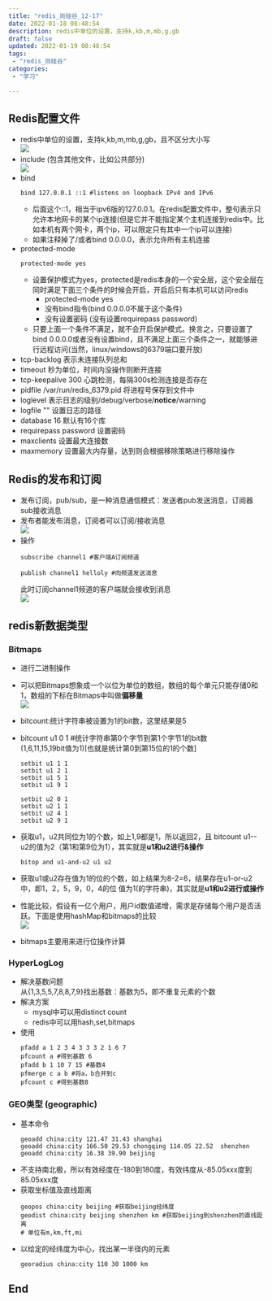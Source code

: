 ```yaml
---
title: "redis_尚硅谷_12-17"
date: 2022-01-18 08:48:54 
description: redis中单位的设置，支持k,kb,m,mb,g,gb
draft: false
updated: 2022-01-19 08:48:54 
tags: 
 - "redis_尚硅谷"
categories:
 - "学习"

---
```


## Redis配置文件
* redis中单位的设置，支持k,kb,m,mb,g,gb，且不区分大小写  
![](attachments/img/lyx-20241126134618824.png)
* include (包含其他文件，比如公共部分)  
![](attachments/img/lyx-20241126134619377.png)  
* bind
  ``` 
  bind 127.0.0.1 ::1 #listens on loopback IPv4 and IPv6 
  ```
  * 后面这个::1，相当于ipv6版的127.0.0.1。在redis配置文件中，整句表示只允许本地网卡的某个ip连接(但是它并不能指定某个主机连接到redis中。比如本机有两个网卡，两个ip，可以限定只有其中一个ip可以连接)
  * 如果注释掉了/或者bind 0.0.0.0，表示允许所有主机连接
* protected-mode 
  ``` 
  protected-mode yes 
  ```
  * 设置保护模式为yes，protected是redis本身的一个安全层，这个安全层在同时满足下面三个条件的时候会开启，开启后只有本机可以访问redis
    * protected-mode yes
    * 没有bind指令(bind 0.0.0.0不属于这个条件)
    * 没有设置密码 (没有设置requirepass password)  
  * 只要上面一个条件不满足，就不会开启保护模式。换言之，只要设置了bind 0.0.0.0或者没有设置bind，且不满足上面三个条件之一，就能够进行远程访问(当然，linux/windows的6379端口要开放) 
* tcp-backlog 表示未连接队列总和  
* timeout 秒为单位，时间内没操作则断开连接
* tcp-keepalive 300 心跳检测，每隔300s检测连接是否存在
* pidfile /var/run/redis_6379.pid 将进程号保存到文件中
* loglevel 表示日志的级别/debug/verbose/**notice**/warning
* logfile ""  设置日志的路径
* database 16 默认有16个库
* requirepass password 设置密码
* maxclients 设置最大连接数
* maxmemory 设置最大内存量，达到则会根据移除策略进行移除操作
## Redis的发布和订阅
* 发布订阅，pub/sub，是一种消息通信模式：发送者pub发送消息，订阅器sub接收消息
* 发布者能发布消息，订阅者可以订阅/接收消息  
![](attachments/img/lyx-20241126134619831.png)  
* 操作  
  ```redis
  subscribe channel1 #客户端A订阅频道 
  ```
  ```redis 
  publish channel1 helloly #向频道发送消息
  ```
  此时订阅channel1频道的客户端就会接收到消息  
  ![](attachments/img/lyx-20241126134620251.png)
## redis新数据类型  
### Bitmaps 
  * 进行二进制操作
  * 可以把Bitmaps想象成一个以位为单位的数组，数组的每个单元只能存储0和1，数组的下标在Bitmaps中叫做**偏移量**  
    ![](attachments/img/lyx-20241126134620671.png)  
  * bitcount:统计字符串被设置为1的bit数，这里结果是5
  * bitcount u1 0 1 #统计字符串第0个字节到第1个字节1的bit数  
    (1,6,11,15,19bit值为1)[也就是统计第0到第15位的1的个数]  
      ``` 
      setbit u1 1 1
      setbit u1 2 1
      setbit u1 5 1
      setbit u1 9 1
      ```
    
      ``` 
      setbit u2 0 1
      setbit u2 1 1
      setbit u2 4 1
      setbit u2 9 1
      ```
  * 获取u1，u2共同位为1的个数，如上1,9都是1，所以返回2，且 bitcount u1--u2的值为2（第1和第9位为1），其实就是**u1和u2进行&操作**    
      ``` 
      bitop and u1-and-u2 u1 u2 
      ```
  * 获取u1或u2存在值为1的位的个数，如上结果为8-2=6，结果存在u1-or-u2中，即1，2，5，9，0，4的位 值为1(的字符串)，其实就是**u1和u2进行或操作**  
  * 性能比较，假设有一亿个用户，用户id数值递增，需求是存储每个用户是否活跃。下面是使用hashMap和bitmaps的比较  
    ![](attachments/img/lyx-20241126134621100.png)
  * bitmaps主要用来进行位操作计算
### HyperLogLog
* 解决基数问题  
从{1,3,5,5,7,8,8,7,9}找出基数：基数为5，即不重复元素的个数
* 解决方案
  * mysql中可以用distinct count
  * redis中可以用hash,set,bitmaps
* 使用
  ```  
  pfadd a 1 2 3 4 3 3 3 2 1 6 7
  pfcount a #得到基数 6 
  pfadd b 1 10 7 15 #基数4
  pfmerge c a b #将a，b合并到c
  pfcount c #得到基数8
  ```
### GEO类型  (geographic)  
* 基本命令  
  ``` 
  geoadd china:city 121.47 31.43 shanghai
  geoadd china:city 166.50 29.53 chongqing 114.05 22.52  shenzhen
  geoadd china:city 16.38 39.90 beijing 
  ```
* 不支持南北极，所以有效经度在-180到180度，有效纬度从-85.05xxx度到85.05xxx度
* 获取坐标值及直线距离
  ``` 
  geopos china:city beijing #获取beijing经纬度
  geodist china:city beijing shenzhen km #获取beijing到shenzhen的直线距离
  # 单位有m,km,ft,mi
  ```
* 以给定的经纬度为中心，找出某一半径内的元素  
  ``` 
  georadius china:city 110 30 1000 km
  ```
## End